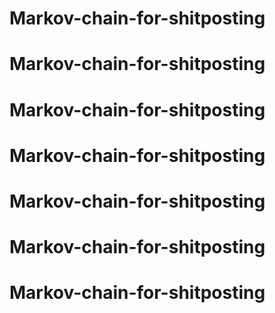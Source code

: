 # Markov-chain-for-shitposting
# Markov-chain-for-shitposting
# Markov-chain-for-shitposting
# Markov-chain-for-shitposting
# Markov-chain-for-shitposting
# Markov-chain-for-shitposting
# Markov-chain-for-shitposting
